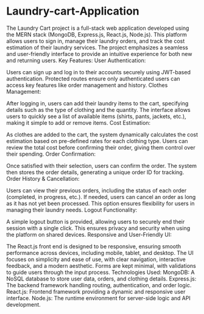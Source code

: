# Laundry-cart-Application
The Laundry Cart project is a full-stack web application developed using the MERN stack (MongoDB, Express.js, React.js, Node.js). This platform allows users to sign in, manage their laundry orders, and track the cost estimation of their laundry services. The project emphasizes a seamless and user-friendly interface to provide an intuitive experience for both new and returning users.
Key Features:
User Authentication:

Users can sign up and log in to their accounts securely using JWT-based authentication.
Protected routes ensure only authenticated users can access key features like order management and history.
Clothes Management:

After logging in, users can add their laundry items to the cart, specifying details such as the type of clothing and the quantity.
The interface allows users to quickly see a list of available items (shirts, pants, jackets, etc.), making it simple to add or remove items.
Cost Estimation:

As clothes are added to the cart, the system dynamically calculates the cost estimation based on pre-defined rates for each clothing type.
Users can review the total cost before confirming their order, giving them control over their spending.
Order Confirmation:

Once satisfied with their selection, users can confirm the order. The system then stores the order details, generating a unique order ID for tracking.
Order History & Cancellation:

Users can view their previous orders, including the status of each order (completed, in progress, etc.).
If needed, users can cancel an order as long as it has not yet been processed. This option ensures flexibility for users in managing their laundry needs.
Logout Functionality:

A simple logout button is provided, allowing users to securely end their session with a single click. This ensures privacy and security when using the platform on shared devices.
Responsive and User-Friendly UI:

The React.js front end is designed to be responsive, ensuring smooth performance across devices, including mobile, tablet, and desktop.
The UI focuses on simplicity and ease of use, with clear navigation, interactive feedback, and a modern aesthetic. Forms are kept minimal, with validations to guide users through the input process.
Technologies Used:
MongoDB: A NoSQL database to store user data, orders, and clothing details.
Express.js: The backend framework handling routing, authentication, and order logic.
React.js: Frontend framework providing a dynamic and responsive user interface.
Node.js: The runtime environment for server-side logic and API development.
